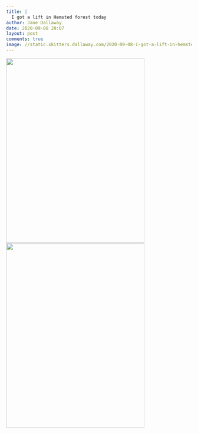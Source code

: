 ```yaml
---
title: |
  I got a lift in Hemsted forest today
author: Jane Dallaway
date: 2020-09-08 20:07
layout: post
comments: true
image: //static.skitters.dallaway.com/2020-09-08-i-got-a-lift-in-hemsted-forest-today-thumb-1-IMG-3666.JPG
---
```


<div>
        <a href="//static.skitters.dallaway.com/2020-09-08-i-got-a-lift-in-hemsted-forest-today-fullsize-1-IMG-3666.JPG">
          <img src="//static.skitters.dallaway.com/2020-09-08-i-got-a-lift-in-hemsted-forest-today-thumb-1-IMG-3666.JPG" width="375" height="500"/>
        </a>
      </div><div>
        <a href="//static.skitters.dallaway.com/2020-09-08-i-got-a-lift-in-hemsted-forest-today-fullsize-2-IMG-3669.JPG">
          <img src="//static.skitters.dallaway.com/2020-09-08-i-got-a-lift-in-hemsted-forest-today-thumb-2-IMG-3669.JPG" width="375" height="500"/>
        </a>
      </div>


  
      
